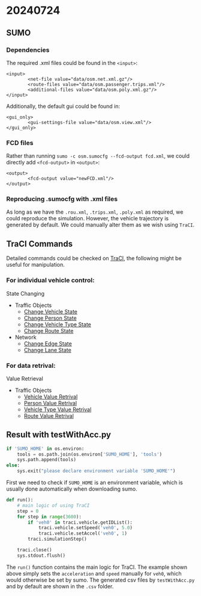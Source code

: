 # 20240724

## SUMO

### Dependencies
The required .xml files could be found in the `<input>`:
```
<input>
        <net-file value="data/osm.net.xml.gz"/>
        <route-files value="data/osm.passenger.trips.xml"/>
        <additional-files value="data/osm.poly.xml.gz"/>
</input>
```
Additionally, the default gui could be found in:
```
<gui_only>
        <gui-settings-file value="data/osm.view.xml"/>
</gui_only>
```

### FCD files
Rather than running `sumo -c osm.sumocfg --fcd-output fcd.xml`, we could directly add `<fcd-output>` in `<output>`:
```
<output>
        <fcd-output value="newFCD.xml"/>
</output>
```

### Reproducing .sumocfg with .xml files
As long as we have the `.rou.xml`, `.trips.xml`,  `.poly.xml` as required, we could reproduce the simulation. However, the vehicle trajectory is generated by default. We could manually alter them as we wish using `TraCI`.

## TraCI Commands

Detailed commands could be checked on [TraCI](https://sumo.dlr.de/docs/TraCI.html#traci_commands), the following might be useful for manipulation.

### For individual vehicle control:

 State Changing
  - Traffic Objects
    - [Change Vehicle State](https://sumo.dlr.de/docs/TraCI/Change_Vehicle_State.html)
    - [Change Person State](https://sumo.dlr.de/docs/TraCI/Change_Person_State.html)
    - [Change Vehicle Type State](https://sumo.dlr.de/docs/TraCI/Change_VehicleType_State.html)
    - [Change Route State](https://sumo.dlr.de/docs/TraCI/Change_Route_State.html)
  - Network
    - [Change Edge State](https://sumo.dlr.de/docs/TraCI/Change_Edge_State.html)
    - [Change Lane State](https://sumo.dlr.de/docs/TraCI/Change_Lane_State.html)

### For data retrival:

Value Retrieval
  - Traffic Objects
    - [Vehicle Value Retrival](https://sumo.dlr.de/docs/TraCI/Vehicle_Value_Retrieval.html)
    - [Person Value Retrival](https://sumo.dlr.de/docs/TraCI/Person_Value_Retrieval.html)
    - [Vehicle Type Value Retrival](https://sumo.dlr.de/docs/TraCI/VehicleType_Value_Retrieval.html)
    - [Route Value Retrival](https://sumo.dlr.de/docs/TraCI/Route_Value_Retrieval.html)

## Result with testWithAcc.py

```python
if 'SUMO_HOME' in os.environ:
    tools = os.path.join(os.environ['SUMO_HOME'], 'tools')
    sys.path.append(tools)
else:
    sys.exit("please declare environment variable 'SUMO_HOME'")
```
First we need to check if `SUMO_HOME` is an environment variable, which is usually done automatically when downloading sumo.

```python
def run():
    # main logic of using TraCI
    step = 0
    for step in range(3600):
        if 'veh0' in traci.vehicle.getIDList():
            traci.vehicle.setSpeed('veh0', 5.0)
            traci.vehicle.setAccel('veh0', 1)
        traci.simulationStep()

    traci.close()
    sys.stdout.flush()
```
The  `run()` function contains the main logic for TraCI. The example shown above simply sets the `acceleration` and `speed` manually for `veh0`, which would otherwise be set by sumo. The generated csv files by `testWithAcc.py` and by default are shown in the `.csv` folder.


